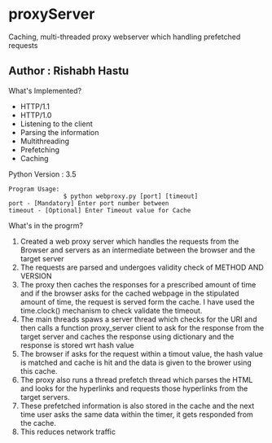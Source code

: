 # proxyServer
Caching, multi-threaded proxy webserver which handling prefetched requests

## Author : Rishabh Hastu
 
What's Implemented?
- HTTP/1.1
- HTTP/1.0
- Listening to the client
- Parsing the information
- Multithreading
- Prefetching
- Caching

Python Version : 3.5

```
Program Usage:
               $ python webproxy.py [port] [timeout]
port - [Mandatory] Enter port number between 
timeout - [Optional] Enter Timeout value for Cache
```

What's in the progrm?
1. Created a web proxy server which handles the requests from the Browser and servers as an intermediate between the browser and the target server
2. The requests are parsed and undergoes validity check of METHOD AND VERSION
3. The proxy then caches the responses for a prescribed amount of time and if the browser asks for the cached webpage in the stipulated amount of time, the request is    served form the cache. I have used the time.clock() mechanism to check validate the timeout. 
4. The main threads spaws a server thread which checks for the URI and then calls a function proxy_server client to ask for the response from the target server and    caches the response using dictionary and the response is stored wrt hash value
5. The browser if asks for the request within a timout value, the hash value is matched and cache is hit and the data is given to the brower using this cache.
6. The proxy also runs a thread prefetch thread which parses the HTML and looks for the hyperlinks and requests those hyperlinks from the target servers. 
7. These prefetched information is also stored in the cache and the next time user asks the same data within the timer, it gets responded from the cache.
8. This reduces network traffic 
